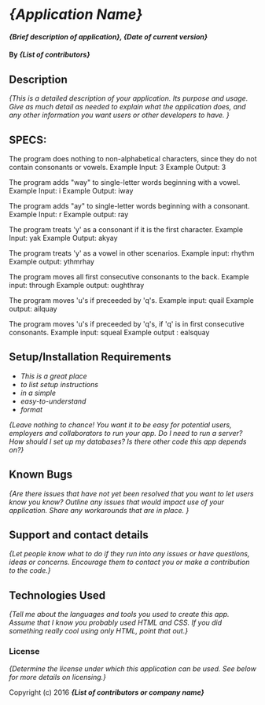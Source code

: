 # _{Application Name}_

#### _{Brief description of application}, {Date of current version}_

#### By _**{List of contributors}**_

## Description

_{This is a detailed description of your application. Its purpose and usage.  Give as much detail as needed to explain what the application does, and any other information you want users or other developers to have. }_

## SPECS:

  The program does nothing to non-alphabetical characters, since they do not contain consonants or vowels.
  Example Input: 3
  Example Output: 3

  The program adds "way" to single-letter words beginning with a vowel.
  Example Input: i
  Example Output: iway

  The program adds "ay" to single-letter words beginning with a consonant.
  Example Input: r
  Example output: ray

  The program treats 'y' as a consonant if it is the first character.
  Example Input: yak
  Example Output: akyay

The program treats 'y' as a vowel in other scenarios.
Example input: rhythm
Example output: ythmrhay

The program moves all first consecutive consonants to the back.
Example input: through
Example output: oughthray

The program moves 'u's if preceeded by 'q's.
Example input: quail
Example output: ailquay

The program moves 'u's if preceeded by 'q's, if 'q' is in first consecutive consonants.
Example input: squeal
Example output : ealsquay

## Setup/Installation Requirements

* _This is a great place_
* _to list setup instructions_
* _in a simple_
* _easy-to-understand_
* _format_

_{Leave nothing to chance! You want it to be easy for potential users, employers and collaborators to run your app. Do I need to run a server? How should I set up my databases? Is there other code this app depends on?}_

## Known Bugs

_{Are there issues that have not yet been resolved that you want to let users know you know?  Outline any issues that would impact use of your application.  Share any workarounds that are in place. }_

## Support and contact details

_{Let people know what to do if they run into any issues or have questions, ideas or concerns.  Encourage them to contact you or make a contribution to the code.}_

## Technologies Used

_{Tell me about the languages and tools you used to create this app. Assume that I know you probably used HTML and CSS. If you did something really cool using only HTML, point that out.}_

### License

*{Determine the license under which this application can be used.  See below for more details on licensing.}*

Copyright (c) 2016 **_{List of contributors or company name}_**
